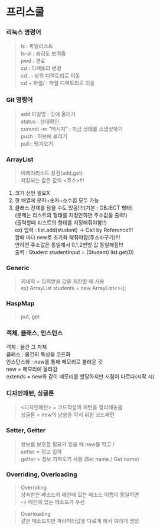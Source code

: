 # 프리스쿨

### 리눅스 명령어
> ls : 파일리스트  
ls-al : 숨김도 보여줌  
pwd : 경로  
cd : 디렉토리 변경  
cd.. : 상위 디렉토리로 이동  
cd + 파일/ : 파일 디렉토리로 이동  

### Git 명령어
> add 파일명 : 깃에 올리기  
status : 상태확인  
commit -m "메시지" : 지금 상태를 스냅샷하기  
push : 허브에 올리기  
pull : 땡겨오기  

### ArrayList
> 어레이리스트 장점(add,get)  
 저장되는 값은 값의 <주소>!!!
1. 크기 선언 필요X
2. 한 배열에 문자+숫자+소수점 모두 가능
3. 클래스 전체를 담을 수도 있음!!!!(기본 : OBJECT 형태)  
(문제는 리스트의 형태를 지정안하면 주소값을 출력!)  
(출력할때 리스트의 형태를 지정해줘야함!!)  
ex) 입력 : list.add(student) -> Call by Reference!!!  
    할때 마다 new로 초기화 해줘야함(주소바꾸기)!!!  
    안하면 주소값은 동일해서 0,1,2번방 값 동일해짐!!!   
    출력 : Student studentInput = (Student) list.get(0)  

### Generic
>제네릭 = 입력받을 값을 제한할 때 사용  
ex) ArrayList<Integer> students = new ArrayList<>();

### HaspMap
> put, get

### 객체, 클래스, 인스턴스
>
객체 : 물건 그 자체  
클래스 : 물건의 특성을 코드화  
인스턴스화 : new를 통해 메모리로 불러온 것  
new = 메모리에 올라감  
extends = new와 같이 메모리를 할당하지만 시점이 다르다(시작 시)
### 디자인패턴, 싱글톤
> <디자인패턴> = 코드작성의 패턴을 정리해놓음  
싱글톤 = new의 남용을 막히 위한 코드패턴

### Setter, Getter
> 정보를 보호할 필요가 있을 때
                  new를 막고 /  
                  setter = 정보 입력  
                  getter = 정보 가져오기 사용
		  (Set name / Get name)

### Overriding, Overloading
> Overriding  
상속받은 메소드와 메인에 있는 메소드 이름이 동일하면  
-> 메인에 있는 메소드가 우선     

> Overloading  
같은 메소드지만 파라미터값을 다르게 해서 여러개 생성

